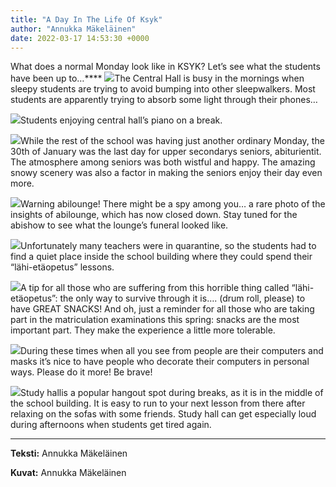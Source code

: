 ```yaml
---
title: "A Day In The Life Of Ksyk"
author: "Annukka Mäkeläinen"
date: 2022-03-17 14:53:30 +0000
---
```


What does a normal Monday look like in KSYK? Let’s see what the students have been up to…****
![](https://static.wixstatic.com/media/abd5f5_1faf575245ce4d9a830580ea66134384~mv2.jpg/v1/fit/w_1000,h_1000,al_c,q_80/file.png)The Central Hall is busy in the mornings when sleepy students are trying to avoid bumping into other sleepwalkers. Most students are apparently trying to absorb some light through their phones…


![](https://static.wixstatic.com/media/abd5f5_c9654c992f3e4b6c9398b8b65f753b46~mv2.jpg/v1/fit/w_1000,h_1000,al_c,q_80/file.png)Students enjoying central hall’s piano on a break.


![](https://static.wixstatic.com/media/abd5f5_6b1db18b6d4249dbade8d90dfaf1ab84~mv2.jpg/v1/fit/w_1000,h_1000,al_c,q_80/file.png)While the rest of the school was having just another ordinary Monday, the 30th of January was the last day for upper secondarys seniors, abiturientit. The atmosphere among seniors was both wistful and happy. The amazing snowy scenery was also a factor in making the seniors enjoy their day even more.


![](https://static.wixstatic.com/media/abd5f5_bec87c26b98844b7828f03a5e1ae0d52~mv2.jpg/v1/fit/w_1000,h_1000,al_c,q_80/file.png)Warning abilounge! There might be a spy among you… a rare photo of the insights of abilounge, which has now closed down. Stay tuned for the abishow to see what the lounge’s funeral looked like.


![](https://static.wixstatic.com/media/abd5f5_5020545ad08747989e377280bc1d6c03~mv2.jpg/v1/fit/w_1000,h_1000,al_c,q_80/file.png)Unfortunately many teachers were in quarantine, so the students had to find a quiet place inside the school building where they could spend their “lähi-etäopetus” lessons.


![](https://static.wixstatic.com/media/abd5f5_d13a3177574a4b12ac778753433ac35a~mv2.jpg/v1/fit/w_1000,h_1000,al_c,q_80/file.png)A tip for all those who are suffering from this horrible thing called “lähi-etäopetus”: the only way to survive through it is…. (drum roll, please) to have GREAT SNACKS! And oh, just a reminder for all those who are taking part in the matriculation examinations this spring: snacks are the most important part. They make the experience a little more tolerable.


![](https://static.wixstatic.com/media/abd5f5_be2e8eae29d74563b7b8902e71f71e6e~mv2.jpg/v1/fit/w_1000,h_1000,al_c,q_80/file.png)During these times when all you see from people are their computers and masks it’s nice to have people who decorate their computers in personal ways. Please do it more! Be brave!


![](https://static.wixstatic.com/media/abd5f5_b9af300e23194262b65b041f0740c3b8~mv2.jpg/v1/fit/w_1000,h_1000,al_c,q_80/file.png)Study hallis a popular hangout spot during breaks, as it is in the middle of the school building. It is easy to run to your next lesson from there after relaxing on the sofas with some friends. Study hall can get especially loud during afternoons when students get tired again.

****
**Teksti:**
 Annukka Mäkeläinen

**Kuvat:**
Annukka Mäkeläinen